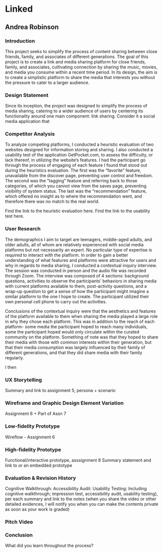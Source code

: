 # Linked
## Andrea Robinson

### Introduction
This project seeks to simplify the process of content sharing between close friends, family, and associates of different generations. The goal of this project is to create a link and media sharing platform for close friends, family, and associates, cultivating connection by sharing the music, movies, and media you consume within a recent time period. In its design, the aim is to create a simplistic platform to share the media that interests you without the pressure to cater to a larger audience.

### Design Statement
Since its inception, the project was designed to simplify the process of media sharing, catering to a wider audience of users by centering its functionality around one main component: link sharing. Consider it a social media application that 

### Competitor Analysis
To analyze competing platforms, I conducted a heuristic evaluation of two websites designed for information storing and sharing. I also conducted a usability test of the application GetPocket.com, to assess the difficulty, or lack thereof, in utilizing the website’s features. I had the participant go through the process of engaging of each feature I found that stood out during the heuristics evaluation. The first was the “favorite” feature, unavailable from the discover page, preventing user control and freedom. The second was the “tagging” feature and referring back to those categories, of which you cannot view from the saves page, preventing visibility of system status. The last was the “recommendation” feature, which offered no insight as to where the recommendation went, and therefore there was no match to the real world.

Find the link to the heuristic evaluation here.
Find the link to the usability test here. 

### User Research
The demographics I aim to target are teenagers, middle-aged adults, and older adults, all of whom are relatively experienced with social media platforms but not necessarily an expert. No particular type of expertise is required to interact with the platform. In order to gain a better understanding of what features and platforms were attractive for users and why in regards to media sharing, I conducted a contextual inquiry interview. The session was conducted in person and the audio file was recorded through Zoom. The interview was composed of 4 sections: background questions, activities to observe the participants’ behaviors in sharing media with current platforms available to them, post-activity questions, and a wrap-up question to get a sense of how the participant might imagine a similar platform to the one I hope to create. The participant utilized their own personal cell phone to carry out the activities.

Conclusions of the contextual inquiry were that the aesthetics and features of the platform available to them when sharing the media played a large role in why they chose each platform. This was in addition to the reach of each platform- some media the participant hoped to reach many individuals, some the participant hoped would only circulate within the curated community on the platform. Something of note was that they hoped to share their media with those with common interests within their generation, but that their media consumption was largely influenced by their family of different generations, and that they did share media with their family regularly.

I then 

### UX Storytelling
Summary and link to assignment 5, persona + scenario

### Wireframe and Graphic Design Element Variation
Assignment 6 + Part of Assn 7

### Low-fidelity Prototype
Wireflow - Assignment 6

### High-fidelity Prototype 
Functional/interactive prototype, asssignment 8
Summary statement and link to or an embedded prototype

### Evaluation & Revision History
Cognitive Walkthrough: 
Accessibility Audit:
Usability Testing: 
Including cognitive walkthrough; impression test, accessibility audit, usability testing), per each summary and link to the notes (when you share the video or other detailed evidences, I will notify you when you can make the contents private as soon as your work is graded)

### Pitch Video 

### Conclusion
What did you learn throughout the process?

